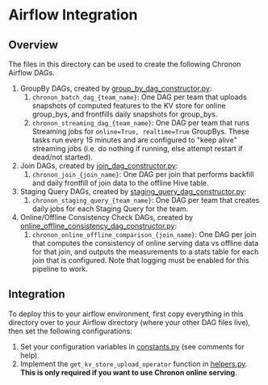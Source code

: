 # Airflow Integration

## Overview

The files in this directory can be used to create the following Chronon Airflow DAGs.

1. GroupBy DAGs, created by [group_by_dag_constructor.py](group_by_dag_constructor.py):
   1. `chronon_batch_dag_{team_name}`: One DAG per team that uploads snapshots of computed features to the KV store for online group_bys, and frontfills daily snapshots for group_bys.
   2. `chronon_streaming_dag_{team_name}`: One DAG per team that runs Streaming jobs for `online=True, realtime=True` GroupBys. These tasks run every 15 minutes and are configured to "keep alive" streaming jobs (i.e. do nothing if running, else attempt restart if dead/not started). 
2. Join DAGs, created by [join_dag_constructor.py](join_dag_constructor.py):
   1. `chronon_join_{join_name}`: One DAG per join that performs backfill and daily frontfill of join data to the offline Hive table.
3. Staging Query DAGs, created by [staging_query_dag_constructor.py](staging_query_dag_constructor.py):
   1. `chronon_staging_query_{team_name}`: One DAG per team that creates daily jobs for each Staging Query for the team.  
4. Online/Offline Consistency Check DAGs, created by [online_offline_consistency_dag_constructor.py](online_offline_consistency_dag_constructor.py):
   1. `chronon_online_offline_comparison_{join_name}`: One DAG per join that computes the consistency of online serving data vs offline data for that join, and outputs the measurements to a stats table for each join that is configured. Note that logging must be enabled for this pipeline to work.

## Integration

To deploy this to your airflow environment, first copy everything in this directory over to your Airflow directory (where your other DAG files live), then set the following configurations:

1. Set your configuration variables in [constants.py](constants.py) (see comments for help).
2. Implement the `get_kv_store_upload_operator` function in [helpers.py](helpers.py). **This is only required if you want to use Chronon online serving**.
